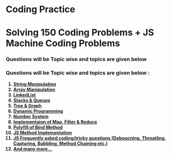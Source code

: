 # Coding Practice
# Solving 150 Coding Problems + JS Machine Coding Problems

<h3> Questions will be Topic wise and topics are given below </h3>

<h3> Questions will be Topic wise and topics are given below : </h3>

<strong>
  <ol>
    <li><a href="https://github.com/smrkhan21/coding/tree/main/Strings">String Manipulation</a></li>
    <li><a href="https://github.com/smrkhan21/coding/tree/main/Arrays">Array Manipulation</a></li>
    <li><a href="#">LinkedList</a></li>
    <li><a href="#">Stacks & Queues</a></li>
    <li><a href="#">Tree & Graph</a></li>
    <li><a href="#">Dynamic Programming</a></li>
    <li><a href="#">Number System</a></li>
    <li><a href="#">Implementaion of Map, Filter & Reduce</a></li>
    <li><a href="#">Polyfill of Bind Method</a></li>
    <li><a href="https://github.com/smrkhan21/coding/tree/main/JsMethodsImplementation">JS Method Implementation</a></li>
    <li><a href="#">JS Frequently asked coding/tricky questions (Deboucning, Throatling, Capturing, Bubbling, Method Chaining etc.)</a></li>
    <li><a href="#">And many more...</a></li>
  </ol>
</strong>
